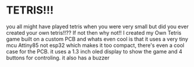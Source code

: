 # TETRIS!!!

you all might have played tetris when you were very small but did you ever created your own tetris!!?? If not then why not!! 
I created my Own Tetris game built on a custom PCB and whats even cool is that it uses a very tiny mcu Attiny85 not esp32 which makes it too compact, there's even a cool case for the PCB.
it uses a 1.3 inch oled display to show the game and 4 buttons for controling. it also has a buzzer

